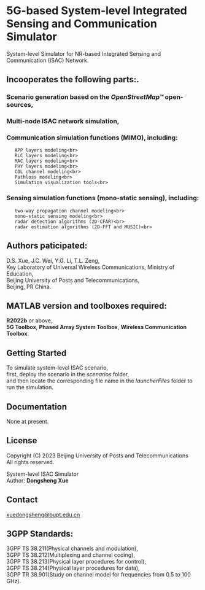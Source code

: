 # 5G-based System-level Integrated Sensing and Communication Simulator
System-level Simulator for NR-based Integrated Sensing and Communication (ISAC) Network.

## Incooperates the following parts:.
  ### Scenario generation based on the *OpenStreetMap™* open-sources,<br>
  ### Multi-node ISAC network simulation,<br>
  ### Communication simulation functions (MIMO), including:<br>
       APP layers modeling<br>
       RLC layers modeling<br>
       MAC layers modeling<br>
       PHY layers modeling<br>
       CDL channel modeling<br>
       Pathloss modeling<br>
       Simulation visualization tools<br>
 ###  Sensing simulation functions (mono-static sensing), including:<br>
       two-way propagation channel modeling<br>
       mono-static sensing modeling<br>
       radar detection algorithms (2D-CFAR)<br>
       radar estimation algorithms (2D-FFT and MUSIC)<br>

## Authors paticipated:
D.S. Xue, J.C. Wei, Y.G. Li, T.L. Zeng, <br>
Key Laboratory of Universal Wireless Communications, Ministry of Education, <br>
Beijing University of Posts and Telecommunications, <br>
Beijing, PR China.


## MATLAB version and toolboxes required: 
**R2022b** or above, <br>
**5G Toolbox**, **Phased Array System Toolbox**, **Wireless Communication Toolbox**.


## Getting Started
To simulate system-level ISAC scenario, <br>
first, deploy the scenario in the *scenarios* folder, <br>
and then locate the corresponding file name in the *launcherFiles* folder to run the simulation.


## Documentation
None at present.


## License
Copyright (C) 2023 Beijing University of Posts and Telecommunications<br>
All rights reserved.<br>

System-level ISAC Simulator<br>
Author: **Dongsheng Xue**


## Contact
xuedongsheng@bupt.edu.cn


## 3GPP Standards:
3GPP TS 38.211(Physical channels and modulation), <br>
3GPP TS 38.212(Multiplexing and channel coding), <br>
3GPP TS 38.213(Physical layer procedures for control), <br>
3GPP TS 38.214(Physical layer procedures for data), <br>
3GPP TR 38.901(Study on channel model for frequencies from 0.5 to 100 GHz). 

